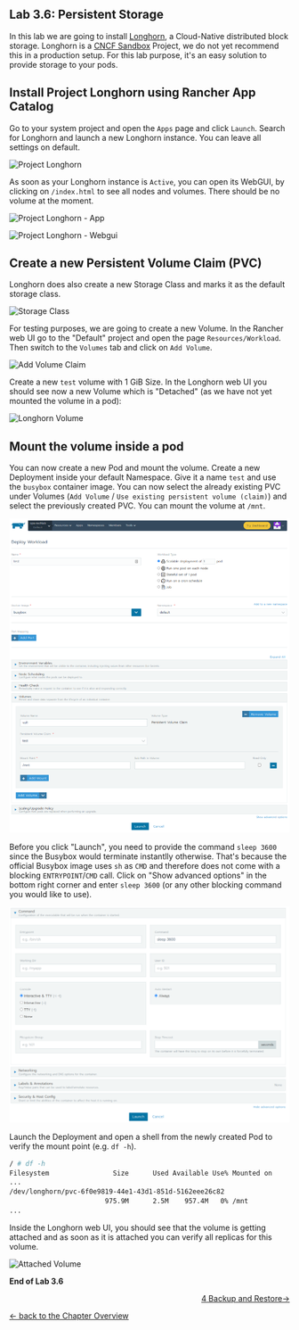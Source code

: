## Lab 3.6: Persistent Storage

In this lab we are going to install [Longhorn](https://github.com/longhorn/longhorn), a Cloud-Native distributed block storage. Longhorn is a [CNCF Sandbox](https://thenewstack.io/rancher-donates-its-longhorn-kubernetes-persistent-storage-software-to-cncf/) Project, we do not yet recommend this in a production setup. For this lab purpose, it's an easy solution to provide storage to your pods.


## Install Project Longhorn using Rancher App Catalog

Go to your system project and open the `Apps` page and click `Launch`. Search for Longhorn and launch a new Longhorn instance. You can leave all settings on default.

![Project Longhorn](../resources/images/applonghorn.png)

As soon as your Longhorn instance is `Active`, you can open its WebGUI, by clicking on `/index.html` to see all nodes and volumes. There should be no volume at the moment.

![Project Longhorn - App](../resources/images/longhornready.png)

![Project Longhorn - Webgui](../resources/images/longhornwebgui.png)

## Create a new Persistent Volume Claim (PVC)

Longhorn does also create a new Storage Class and marks it as the default storage class.

![Storage Class](../resources/images/storageclasslonghorn.png)

For testing purposes, we are going to create a new Volume. In the Rancher web UI go to the "Default" project and open the page `Resources/Workload`. Then switch to the `Volumes` tab and click on `Add Volume`.

![Add Volume Claim](../resources/images/addvolume.png)

Create a new `test` volume with 1 GiB Size. In the Longhorn web UI you should see now a new Volume which is "Detached" (as we have not yet mounted the volume in a pod):

![Longhorn Volume](../resources/images/longhornvolume.png)

## Mount the volume inside a pod

You can now create a new Pod and mount the volume. Create a new Deployment inside your default Namespace. Give it a name `test` and use the `busybox` container image. You can now select the already existing PVC under Volumes (`Add Volume` / `Use existing persistent volume (claim)`) and select the previously created PVC. You can mount the volume at `/mnt`. 

![Busybox Test Deployment](../resources/images/busyboxtestpvcdeployment.png)

Before you click "Launch", you need to provide the command `sleep 3600` since the Busybox would terminate instantlly otherwise. That's because the official Busybox image uses `sh` as `CMD` and therefore does not come with a blocking `ENTRYPOINT`/`CMD` call. Click on "Show advanced options" in the bottom right corner and enter `sleep 3600` (or any other blocking command you would like to use).

![Busybox Test Deployment](../resources/images/busyboxtestpvcdeploymentcmd.png)

Launch the Deployment and open a shell from the newly created Pod to verify the mount point (e.g. `df -h`).

```bash
/ # df -h
Filesystem                Size      Used Available Use% Mounted on
...
/dev/longhorn/pvc-6f0e9819-44e1-43d1-851d-5162eee26c82
                        975.9M      2.5M    957.4M   0% /mnt
...
```

Inside the Longhorn web UI, you should see that the volume is getting attached and as soon as it is attached you can verify all replicas for this volume.

![Attached Volume](../resources/images/attachedvolume.png)

**End of Lab 3.6**


<p width="100px" align="right"><a href="40_backuprestore.md">4 Backup and Restore→</a></p>

[← back to the Chapter Overview](10_rancher.md)

